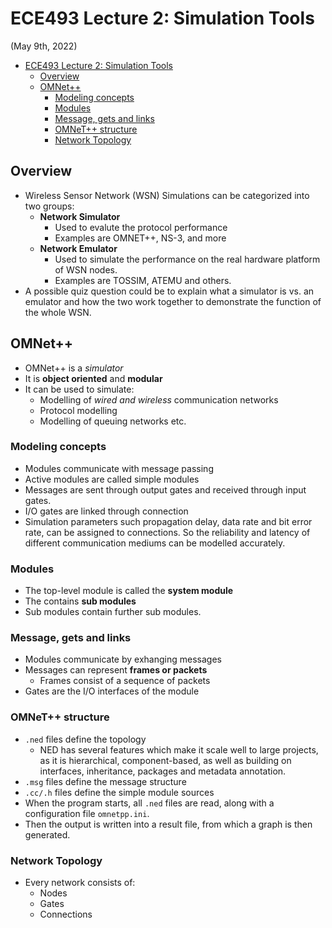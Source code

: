 # ECE493 Lecture 2: Simulation Tools

(May 9th, 2022)

- [ECE493 Lecture 2: Simulation Tools](#ece493-lecture-2-simulation-tools)
  - [Overview](#overview)
  - [OMNet++](#omnet)
    - [Modeling concepts](#modeling-concepts)
    - [Modules](#modules)
    - [Message, gets and links](#message-gets-and-links)
    - [OMNeT++ structure](#omnet-structure)
    - [Network Topology](#network-topology)

## Overview
- Wireless Sensor Network (WSN) Simulations can be categorized into two groups:
    - **Network Simulator**
      - Used to evalute the protocol performance
      - Examples are OMNET++, NS-3, and more
    - **Network Emulator**
      - Used to simulate the performance on the real hardware platform of WSN nodes.
      - Examples are TOSSIM, ATEMU and others.
- A possible quiz question could be to explain what a simulator is vs. an emulator and how the two work together to demonstrate the function of the whole WSN.

## OMNet++
- OMNet++ is a *simulator*
- It is **object oriented** and **modular**
- It can be used to simulate:
  - Modelling of *wired and wireless* communication networks
  - Protocol modelling
  - Modelling of queuing networks etc.

### Modeling concepts
- Modules communicate with message passing
- Active modules are called simple modules
- Messages are sent through output gates and received through input gates.
- I/O gates are linked through connection
- Simulation parameters such propagation delay, data rate and bit error rate, can be assigned to connections. So the reliability and latency of different communication mediums can be modelled accurately.

### Modules
- The top-level module is called the **system module**
- The contains **sub modules**
- Sub modules contain further sub modules.

### Message, gets and links
- Modules communicate by exhanging messages
- Messages can represent **frames or packets**
  - Frames consist of a sequence of packets
- Gates are the I/O interfaces of the module

### OMNeT++ structure
- `.ned` files define the topology
  - NED has several features which make it scale well to large projects, as it is hierarchical, component-based, as well as building on interfaces, inheritance, packages and metadata annotation.
- `.msg` files define the message structure
- `.cc/.h` files define the simple module sources
- When the program starts, all `.ned` files are read, along with a configuration file `omnetpp.ini`.
- Then the output is written into a result file, from which a graph is then generated.

### Network Topology
- Every network consists of:
  - Nodes
  - Gates
  - Connections




